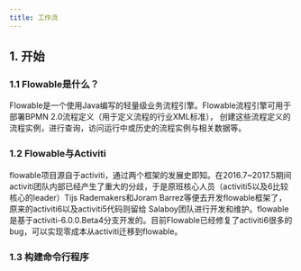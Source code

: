 ```yaml
---
title: 工作流
---
```


## 1. 开始

### 1.1 Flowable是什么？

Flowable是一个使用Java编写的轻量级业务流程引擎。Flowable流程引擎可用于部署BPMN 2.0流程定义（用于定义流程的行业XML标准）， 创建这些流程定义的流程实例，进行查询，访问运行中或历史的流程实例与相关数据等。

### 1.2 Flowable与Activiti

flowable项目源自于activiti，通过两个框架的发展史即知。在2016.7~2017.5期间activiti团队内部已经产生了重大的分歧，于是原班核心人员（activiti5以及6比较核心的leader）Tijs Rademakers和Joram Barrez等便去开发flowable框架了，原来的activiti6以及activiti5代码则留给 Salaboy团队进行开发和维护。flowable是基于activiti-6.0.0.Beta4分支开发的。目前Flowable已经修复了activiti6很多的bug，可以实现零成本从activiti迁移到flowable。

### 1.3 构建命令行程序

